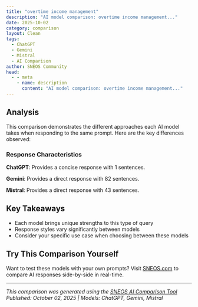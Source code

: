 ```yaml
---
title: "overtime income management"
description: "AI model comparison: overtime income management..."
date: 2025-10-02
category: comparison
layout: Clean
tags:
  - ChatGPT
  - Gemini
  - Mistral
  - AI Comparison
author: SNEOS Community
head:
  - - meta
    - name: description
      content: "AI model comparison: overtime income management..."
---
```


<ChatComparison
  title="overtime income management"
  prompt="overtime income management"
  :responses='{"ChatGPT": "Managing overtime income effectively is crucial for maintaining financial health and achieving your financial goals. Here are some strategies to help you manage your overtime income:\n\n### 1. **Budgeting for Overtime Income**\n - **Separate Your Income**: Treat your base salary and your overtime income separately in your budget. This helps you see how much extra you can allocate to specific goals.\n - **Essentials vs. Discretionary**: Prioritize essential expenses first and allocate overtime income towards savings, debt repayment, or discretionary spending.\n - **Establish a Variable Budget**: Since overtime can vary, consider a variable budget where you allocate a percentage of your overtime income each month towards specific needs or goals.\n\n### 2. **Building an Emergency Fund**\n - If you don’t have one already, consider using a portion of your overtime earnings to build or bolster your emergency fund. Aim for 3 to 6 months’ worth of living expenses as a financial cushion.\n\n### 3. **Paying Off Debt**\n - Use your overtime income to pay down high-interest debt, such as credit cards or loans. This can save you money on interest in the long run.\n\n### 4. **Investing Wisely**\n - Consider allocating some of your overtime income into retirement accounts (like a 401(k) or IRA) or other investment vehicles to take advantage of compound growth over time.\n\n### 5. **Setting Financial Goals**\n - Define short-term and long-term financial goals (like saving for a vacation, home down payment, or retirement). Use your overtime money to fund these specific objectives.\n\n### 6. **Reviewing Tax Implications**\n - Be aware that overtime income can push you into a higher tax bracket. Keep track of additional taxes that could be owed on your overtime earnings, and plan accordingly.\n\n### 7. **Lifestyle Considerations**\n - Avoid lifestyle inflation; just because you have extra income doesn’t mean you should increase your regular expenses. Remain disciplined about spending to ensure long-term financial stability.\n\n### 8. **Utilizing Savings Accounts**\n - If possible, transfer a portion of your overtime income into a high-yield savings account or a separate savings account dedicated to specific goals (e.g., travel, home purchase).\n\n### 9. **Regularly Reviewing and Adjusting Your Plan**\n - Periodically review your financial situation and adjust your budget and goals as necessary. Life changes can affect income and expenses, so staying flexible is important.\n\n### 10. **Consider Professional Advice**\n - If you&#x27;re unsure how to manage your income effectively, consider consulting with a financial advisor for personalized advice tailored to your situation.\n\nBy consciously managing your overtime income, you can leverage it to bolster your financial position, reach your goals, and provide yourself with greater financial security.", "Gemini": "Overtime income can be a blessing and a curse. On the one hand, it\u0027s extra money! On the other, it can lead to burnout and, if not managed wisely, can quickly disappear. Here\u0027s a comprehensive guide to managing overtime income effectively:\n\n**I. Understanding Your Overtime Income**\n\n* **Calculate Your Actual Rate:** Make sure you understand how your overtime is calculated (usually 1.5x your regular hourly rate). Knowing this helps you plan and prioritize overtime opportunities.\n* **Tax Implications:** Overtime is taxable. Be prepared for a higher tax burden when you earn more. Adjust your W-4 form if you anticipate significant overtime throughout the year to avoid underpayment penalties.\n* **Budgeting for Overtime:** Don\u0027t rely on overtime as part of your regular budget. Treat it as bonus income. This helps avoid financial strain if overtime becomes less frequent.\n\n**II. Prioritizing Your Financial Goals**\n\nBefore you start spending, define your financial priorities. Common goals include:\n\n* **Debt Reduction:** High-interest debt (credit cards, personal loans) should be a top priority. Overtime can accelerate payoff.\n* **Emergency Fund:** Aim for 3-6 months of living expenses in a readily accessible, liquid account (like a savings account).\n* **Retirement Savings:** Maximize contributions to 401(k), IRA, or other retirement accounts, especially if your employer offers matching.\n* **Down Payment (House, Car):** If you\u0027re saving for a major purchase, overtime can significantly boost your savings.\n* **Investments:** Consider investing in a diversified portfolio of stocks, bonds, or mutual funds after addressing debt and building an emergency fund.\n* **Short-Term Goals:** Vacations, home improvements, education, etc.\n\n**III. Strategies for Managing Overtime Pay**\n\nHere\u0027s a breakdown of strategies to help you allocate your overtime pay effectively:\n\n* **The \u0022Snowball\u0022 Method (Debt Focused):** Apply extra payments to your smallest debt (regardless of interest rate) for psychological wins and motivation. Once that\u0027s paid off, roll that payment amount into the next smallest debt, and so on.\n* **The \u0022Avalanche\u0022 Method (Debt Focused):** Focus on paying down the debt with the highest interest rate first. This is mathematically the most efficient way to save money on interest.\n* **The \u002250/30/20\u0022 Rule (Flexible):** Allocate 50% to needs (housing, utilities, food, transportation), 30% to wants (entertainment, dining out, hobbies), and 20% to savings/debt repayment. Overtime income can significantly boost the 20% category. Adjust the percentages based on your individual circumstances and priorities.\n* **The \u0022Treat Yourself, Then Get Serious\u0022 Method (Balanced):** Allocate a small percentage of each overtime check (e.g., 10-20%) to a fun \u0022treat\u0022 for yourself (a nice dinner, a small purchase). Then, allocate the remaining funds to your high-priority financial goals. This can help prevent burnout and make the process more sustainable.\n* **The \u0022Dollar Cost Averaging\u0022 Method (Investment Focused):** If investing is a priority, contribute a fixed dollar amount each time you get overtime pay, regardless of market fluctuations. This helps smooth out your returns over time.\n* **The \u0022Tax Savings\u0022 Method (Tax Aware):** If you are in a higher tax bracket, consider maxing out tax-advantaged accounts like 401(k) or IRA to reduce your taxable income.\n* **Automate Savings \u0026 Investments:** Set up automatic transfers from your checking account to your savings, investment, and debt payment accounts. This ensures that you\u0027re consistently meeting your financial goals without having to actively manage every transaction.\n\n**IV. Creating a Plan (Example)**\n\nLet\u0027s say you regularly receive an extra $500 per month in overtime pay. Here\u0027s an example plan:\n\n1. **Emergency Fund:** If your emergency fund is not fully funded, allocate $250 towards it each month until it\u0027s complete.\n2. **High-Interest Debt:** Allocate $150 to the credit card with the highest interest rate.\n3. **Retirement Savings:** Allocate $50 to your 401(k) or IRA (especially if there\u0027s an employer match).\n4. **\u0022Treat Yourself\u0022:** Allocate $50 to a fun expense.\n\n**V. Avoiding Common Pitfalls**\n\n* **Lifestyle Creep:** Don\u0027t let your spending increase proportionally to your overtime income. It\u0027s easy to get used to a higher standard of living, which can make it difficult to cut back if overtime decreases.\n* **Ignoring the Emotional Toll:** Overtime can lead to stress, burnout, and relationship strain. Prioritize self-care and make sure you\u0027re getting enough rest and downtime.\n* **Lack of Tracking:** Track your income and expenses to see where your money is going. Use a budgeting app, spreadsheet, or notebook to monitor your progress.\n* **Neglecting Long-Term Goals:** Don\u0027t focus solely on immediate gratification. Prioritize long-term financial security by investing in retirement and other long-term goals.\n* **Thinking Overtime is Guaranteed:** Don\u0027t assume that overtime will always be available. Have a contingency plan in case it decreases or disappears.\n* **Not Reviewing Your Plan:** Regularly review your financial plan to ensure it\u0027s still aligned with your goals and adjust it as needed.\n\n**VI. Key Questions to Ask Yourself**\n\n* What are my biggest financial anxieties? (Addressing these should be a priority.)\n* What are my top 3 financial goals? (These will guide your allocation decisions.)\n* What is my current debt situation? (Prioritize high-interest debt.)\n* Do I have an emergency fund? (If not, build one!)\n* Am I on track for retirement? (Adjust contributions accordingly.)\n* How does this impact my tax burden? (adjust W-4 if necessary)\n\n**VII. Additional Tips**\n\n* **Consult a Financial Advisor:** A financial advisor can help you create a personalized financial plan and provide guidance on investing, retirement planning, and debt management.\n* **Read Personal Finance Books and Blogs:** Educate yourself about personal finance to make informed decisions about your money.\n* **Use Budgeting Tools:** Utilize budgeting apps or spreadsheets to track your income and expenses, set financial goals, and monitor your progress.\n* **Negotiate Your Rate:** In some cases, you may be able to negotiate a higher overtime rate. It never hurts to ask!\n\nBy carefully planning and managing your overtime income, you can accelerate your progress towards your financial goals and achieve financial security. Remember to balance your financial aspirations with your well-being and overall quality of life.\n", "Mistral": "Managing overtime income effectively is crucial for maintaining financial stability and maximizing the benefits of your extra work. Here are some steps to help you manage your overtime income:\n\n### 1. **Track Your Income**\n - **Keep Records:** Maintain detailed records of your overtime hours and the corresponding pay.\n - **Use Tools:** Utilize budgeting apps or spreadsheets to track your income and expenses.\n\n### 2. **Budgeting**\n - **Separate Overtime Income:** Treat overtime income separately from your regular income. This can help you avoid overspending.\n - **Allocate Funds:** Decide how you will allocate your overtime income. Common categories include savings, debt repayment, and discretionary spending.\n\n### 3. **Savings**\n - **Emergency Fund:** Build or bolster your emergency fund. Aim for 3-6 months\u0027 worth of living expenses.\n - **Long-Term Savings:** Contribute to retirement accounts, college savings, or other long-term financial goals.\n\n### 4. **Debt Repayment**\n - **High-Interest Debt:** Prioritize paying off high-interest debt, such as credit cards or personal loans.\n - **Accelerate Payments:** Use overtime income to make extra payments on your mortgage, car loan, or student loans.\n\n### 5. **Investments**\n - **Diversify:** Consider investing in stocks, bonds, mutual funds, or real estate to grow your wealth.\n - **Retirement Accounts:** Maximize contributions to tax-advantaged retirement accounts like 401(k)s or IRAs.\n\n### 6. **Tax Planning**\n - **Understand Tax Implications:** Overtime income is typically taxed at a higher rate. Make sure you understand the tax implications and plan accordingly.\n - **Adjust Withholdings:** If necessary, adjust your tax withholdings to avoid a large tax bill at the end of the year.\n\n### 7. **Discretionary Spending**\n - **Treat Yourself:** Allocate a portion of your overtime income for discretionary spending, such as vacations, hobbies, or personal treats.\n - **Balance:** Ensure that discretionary spending does not compromise your financial goals.\n\n### 8. **Financial Goals**\n - **Set Goals:** Define clear financial goals, such as buying a house, starting a business, or saving for a major purchase.\n - **Prioritize:** Prioritize your goals and allocate overtime income accordingly.\n\n### 9. **Professional Development**\n - **Skill Enhancement:** Consider using overtime income to invest in professional development, such as courses, certifications, or advanced degrees.\n - **Career Advancement:** Use the extra income to pursue opportunities that can advance your career.\n\n### 10. **Health and Well-being**\n - **Self-Care:** Ensure that working overtime does not compromise your health and well-being. Use some of the extra income for self-care activities.\n - **Work-Life Balance:** Maintain a healthy work-life balance to avoid burnout.\n\n### 11. **Financial Advice**\n - **Consult a Professional:** Consider consulting a financial advisor to help you manage your overtime income effectively.\n - **Stay Informed:** Stay informed about financial trends and best practices to make informed decisions.\n\n### 12. **Review and Adjust**\n - **Regular Reviews:** Regularly review your financial situation and adjust your overtime income management strategy as needed.\n - **Flexibility:** Be flexible and adaptable to changes in your income or financial goals.\n\nBy following these steps, you can effectively manage your overtime income to achieve financial stability and long-term financial success."}' 
  published-date="12:27"
/>

## Analysis

This comparison demonstrates the different approaches each AI model takes when responding to the same prompt. Here are the key differences observed:

### Response Characteristics

**ChatGPT**: Provides a concise response with 1 sentences. 

**Gemini**: Provides a direct response with 82 sentences. 

**Mistral**: Provides a direct response with 43 sentences. 

## Key Takeaways

- Each model brings unique strengths to this type of query
- Response styles vary significantly between models
- Consider your specific use case when choosing between these models

## Try This Comparison Yourself

Want to test these models with your own prompts? Visit [SNEOS.com](https://sneos.com) to compare AI responses side-by-side in real-time.

---

*This comparison was generated using the [SNEOS AI Comparison Tool](https://sneos.com)*
*Published: October 02, 2025 | Models: ChatGPT, Gemini, Mistral*
